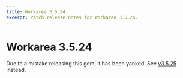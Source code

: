 ```yaml
---
title: Workarea 3.5.24
excerpt: Patch release notes for Workarea 3.5.24.
---
```


# Workarea 3.5.24

Due to a mistake releasing this gem, it has been yanked. See [v3.5.25](/release-notes/3-5-25.html) instead.
